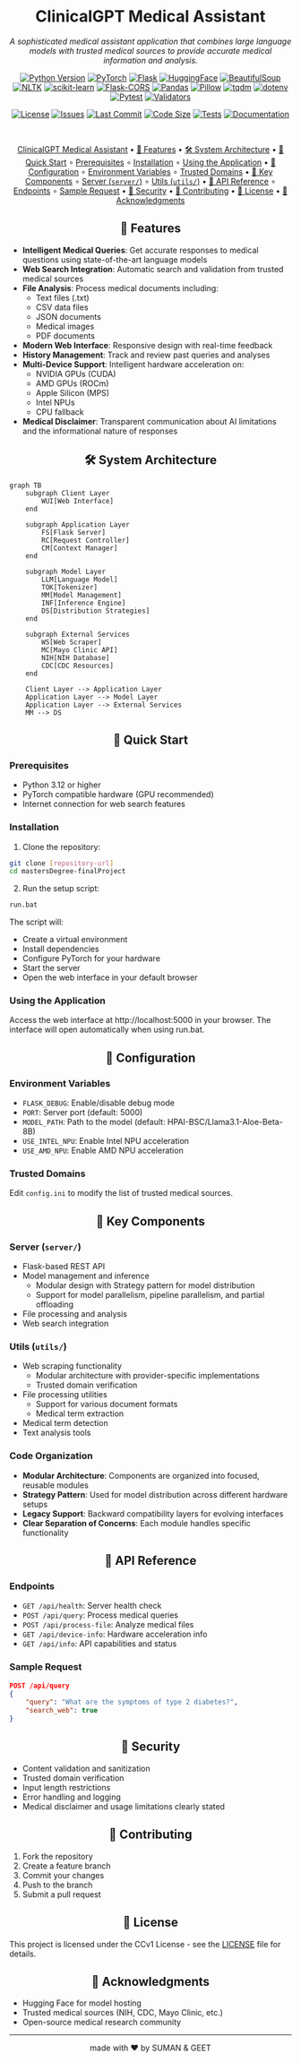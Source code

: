 <div align="center">
  
# ClinicalGPT Medical Assistant

<i>A sophisticated medical assistant application that combines large language models with trusted medical sources to provide accurate medical information and analysis.</i>

[![Python Version](https://img.shields.io/badge/python-3.12+-brightgreen.svg)](#prerequisites)
[![PyTorch](https://img.shields.io/badge/PyTorch-2.0+-red.svg)](#prerequisites)
[![Flask](https://img.shields.io/badge/flask-3.0+-blue.svg)](#prerequisites)
[![HuggingFace](https://img.shields.io/badge/%F0%9F%A4%97-model%20on%20hub-yellow)](https://huggingface.co/HPAI-BSC/Llama3.1-Aloe-Beta-8B)
[![BeautifulSoup](https://img.shields.io/badge/beautifulsoup4-4.12+-green.svg)](https://www.crummy.com/software/BeautifulSoup/)
[![NLTK](https://img.shields.io/badge/nltk-3.8+-brown.svg)](https://www.nltk.org/)
[![scikit-learn](https://img.shields.io/badge/scikit--learn-1.3+-orange.svg)](https://scikit-learn.org/)
[![Flask-CORS](https://img.shields.io/badge/Flask--CORS-4.0+-lightblue.svg)](https://flask-cors.readthedocs.io/)
[![Pandas](https://img.shields.io/badge/pandas-2.1+-darkblue.svg)](https://pandas.pydata.org/)
[![Pillow](https://img.shields.io/badge/Pillow-10.0+-purple.svg)](https://python-pillow.org/)
[![tqdm](https://img.shields.io/badge/tqdm-4.66+-lightgreen.svg)](https://tqdm.github.io/)
[![dotenv](https://img.shields.io/badge/python--dotenv-1.0+-darkgreen.svg)](https://github.com/theskumar/python-dotenv)
[![Pytest](https://img.shields.io/badge/pytest-7.4+-darkred.svg)](https://docs.pytest.org/)
[![Validators](https://img.shields.io/badge/validators-0.22+-pink.svg)](https://validators.readthedocs.io/)
<!-- [![Accelerate](https://img.shields.io/badge/🤗_accelerate-latest-yellow.svg)](https://huggingface.co/docs/accelerate) -->
<!-- [![Transformers](https://img.shields.io/badge/🤗_transformers-latest-yellow.svg)](https://huggingface.co/docs/transformers) -->

[![License](https://img.shields.io/github/license/aka-0x4C3DD/mastersDegree-finalProject?style=flat-square)](LICENSE)
[![Issues](https://img.shields.io/github/issues/aka-0x4C3DD/mastersDegree-finalProject?style=flat-square)](../../issues)
[![Last Commit](https://img.shields.io/github/last-commit/aka-0x4C3DD/mastersDegree-finalProject?style=flat-square)](../../commits)
[![Code Size](https://img.shields.io/github/languages/code-size/aka-0x4C3DD/mastersDegree-finalProject.svg)]()
[![Tests](https://img.shields.io/badge/tests-passing-brightgreen.svg)](#-key-components)
[![Documentation](https://img.shields.io/badge/docs-up%20to%20date-brightgreen.svg)](#-api-reference)

<!-- [![Code style: black](https://img.shields.io/badge/code%20style-black-000000.svg)]()
[![PRs Welcome](https://img.shields.io/badge/PRs-welcome-brightgreen.svg)](#-contributing) -->

</div>

<div align="center">

<!-- ## 📑 Table of Contents -->

<br>  

[ClinicalGPT Medical Assistant](#clinicalgpt-medical-assistant)
  • [🌟 Features](#-features)
  • [🛠️ System Architecture](#️-system-architecture)
  • [🚀 Quick Start](#-quick-start)
    ∘ [Prerequisites](#prerequisites)
    ∘ [Installation](#installation)
    ∘ [Using the Application](#using-the-application)
  • [🔧 Configuration](#-configuration)
    ∘ [Environment Variables](#environment-variables)
    ∘ [Trusted Domains](#trusted-domains)
  • [🎯 Key Components](#-key-components)
    ∘ [Server (`server/`)](#server-server)
    ∘ [Utils (`utils/`)](#utils-utils)
  • [📝 API Reference](#-api-reference)
    ∘ [Endpoints](#endpoints)
    ∘ [Sample Request](#sample-request)
  • [🔐 Security](#-security)
  • [🤝 Contributing](#-contributing)
  • [📜 License](#-license)
  • [🙏 Acknowledgments](#-acknowledgments)

</div>

<!-- <div align="center">
  
# ClinicalGPT Medical Assistant

<i>A sophisticated medical assistant application that combines large language models with trusted medical sources to provide accurate medical information and analysis.</i>

![Python Version](https://img.shields.io/badge/python-3.12+-brightgreen.svg)
![PyTorch](https://img.shields.io/badge/PyTorch-2.0+-red.svg)
![License](https://img.shields.io/github/license/aka-0x4C3DD/mastersDegree-finalProject?style=flat-square)
![Issues](https://img.shields.io/github/issues/aka-0x4C3DD/mastersDegree-finalProject?style=flat-square)
![Last Commit](https://img.shields.io/github/last-commit/aka-0x4C3DD/mastersDegree-finalProject?style=flat-square)
[![Code Size](https://img.shields.io/github/languages/code-size/aka-0x4C3DD/mastersDegree-finalProject.svg)]()
<img src="https://img.shields.io/badge/python-3.10-blue.svg">

</div> -->

<div align="center">
  
## 🌟 Features
</div>

- **Intelligent Medical Queries**: Get accurate responses to medical questions using state-of-the-art language models
- **Web Search Integration**: Automatic search and validation from trusted medical sources
- **File Analysis**: Process medical documents including:
  - Text files (.txt)
  - CSV data files
  - JSON documents
  - Medical images 
  - PDF documents 
- **Modern Web Interface**: Responsive design with real-time feedback
- **History Management**: Track and review past queries and analyses
- **Multi-Device Support**: Intelligent hardware acceleration on:
  - NVIDIA GPUs (CUDA)
  - AMD GPUs (ROCm)
  - Apple Silicon (MPS)
  - Intel NPUs
  - CPU fallback
- **Medical Disclaimer**: Transparent communication about AI limitations and the informational nature of responses

<div align="center">
  
## 🛠️ System Architecture
</div>

```mermaid
graph TB
    subgraph Client Layer
        WUI[Web Interface]
    end

    subgraph Application Layer
        FS[Flask Server]
        RC[Request Controller]
        CM[Context Manager]
    end

    subgraph Model Layer
        LLM[Language Model]
        TOK[Tokenizer]
        MM[Model Management]
        INF[Inference Engine]
        DS[Distribution Strategies]
    end

    subgraph External Services
        WS[Web Scraper]
        MC[Mayo Clinic API]
        NIH[NIH Database]
        CDC[CDC Resources]
    end

    Client Layer --> Application Layer
    Application Layer --> Model Layer
    Application Layer --> External Services
    MM --> DS
```

<div align="center">
  
## 🚀 Quick Start
</div>

### Prerequisites

- Python 3.12 or higher
- PyTorch compatible hardware (GPU recommended)
- Internet connection for web search features

### Installation

1. Clone the repository:
```bash
git clone [repository-url]
cd mastersDegree-finalProject
```

2. Run the setup script:
```bash
run.bat
```

The script will:
- Create a virtual environment
- Install dependencies
- Configure PyTorch for your hardware
- Start the server
- Open the web interface in your default browser

### Using the Application

Access the web interface at http://localhost:5000 in your browser. The interface will open automatically when using run.bat.

<div align="center">
  
## 🔧 Configuration
</div>

### Environment Variables

- `FLASK_DEBUG`: Enable/disable debug mode
- `PORT`: Server port (default: 5000)
- `MODEL_PATH`: Path to the model (default: HPAI-BSC/Llama3.1-Aloe-Beta-8B)
- `USE_INTEL_NPU`: Enable Intel NPU acceleration
- `USE_AMD_NPU`: Enable AMD NPU acceleration

### Trusted Domains

Edit `config.ini` to modify the list of trusted medical sources.

<div align="center">
  
## 🎯 Key Components
</div>

### Server (`server/`)
- Flask-based REST API
- Model management and inference
  - Modular design with Strategy pattern for model distribution
  - Support for model parallelism, pipeline parallelism, and partial offloading
- File processing and analysis
- Web search integration

### Utils (`utils/`)
- Web scraping functionality
  - Modular architecture with provider-specific implementations
  - Trusted domain verification
- File processing utilities
  - Support for various document formats
  - Medical term extraction
- Medical term detection
- Text analysis tools

### Code Organization
- **Modular Architecture**: Components are organized into focused, reusable modules
- **Strategy Pattern**: Used for model distribution across different hardware setups
- **Legacy Support**: Backward compatibility layers for evolving interfaces
- **Clear Separation of Concerns**: Each module handles specific functionality

<div align="center">
  
## 📝 API Reference
</div>

### Endpoints

- `GET /api/health`: Server health check
- `POST /api/query`: Process medical queries
- `POST /api/process-file`: Analyze medical files
- `GET /api/device-info`: Hardware acceleration info
- `GET /api/info`: API capabilities and status

### Sample Request

```json
POST /api/query
{
    "query": "What are the symptoms of type 2 diabetes?",
    "search_web": true
}
```

<div align="center">
  
## 🔐 Security
</div>

- Content validation and sanitization
- Trusted domain verification
- Input length restrictions
- Error handling and logging
- Medical disclaimer and usage limitations clearly stated

<div align="center">
  
## 🤝 Contributing
</div>

1. Fork the repository
2. Create a feature branch
3. Commit your changes
4. Push to the branch
5. Submit a pull request

<div align="center">
  
## 📜 License
</div>

This project is licensed under the CCv1 License - see the [LICENSE](LICENSE) file for details.

<div align="center">
  
## 🙏 Acknowledgments
</div>

- Hugging Face for model hosting
- Trusted medical sources (NIH, CDC, Mayo Clinic, etc.)
- Open-source medical research community

<!-- ## 📞 Support

For support and questions:
- Create an issue in the repository
- Check existing documentation
- Review closed issues for solutions

## 🔄 Updates and Maintenance

- Regular model updates
- Security patches
- Feature additions
- Bug fixes -->
---
<div align="center">
    made with ❤️ by SUMAN & GEET
</div>
